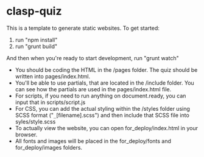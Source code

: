 # clasp-quiz

This is a template to generate static websites.
To get started:
1. run "npm install"
2. run "grunt build"

And then when you're ready to start development, run "grunt watch"

- You should be coding the HTML in the /pages folder. The quiz should be written into pages/index.html.
- You'll be able to use partials, that are located in the /include folder. You can see how the partials are used in the pages/index.html file.
- For scripts, if you need to run anything on document.ready, you can input that in scripts/script.js
- For CSS, you can add the actual styling within the /styles folder using SCSS format ("`_`[filename].scss") and then include that SCSS file into syles/style.scss
- To actually view the website, you can open for_deploy/index.html in your browser.
- All fonts and images will be placed in the for_deploy/fonts and for_deploy/images folders.